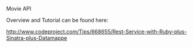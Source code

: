 Movie API

Overview and Tutorial can be found here:

http://www.codeproject.com/Tips/668655/Rest-Service-with-Ruby-plus-Sinatra-plus-Datamappe
